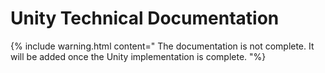<link rel='stylesheet' href='../../css/markdown-alert.css'/>
<link rel='stylesheet' href='../../css/code-highlight.css'/>

# Unity Technical Documentation

{% include warning.html content="
The documentation is not complete. It will be added once the Unity implementation is complete.
"%}
